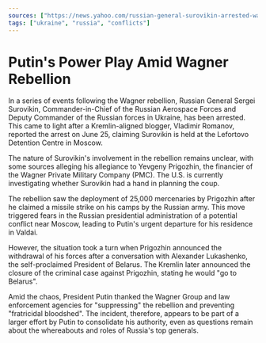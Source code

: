 ```yaml
---
sources: ["https://news.yahoo.com/russian-general-surovikin-arrested-wagner-203234652.html", "https://www.themoscowtimes.com/2023/06/28/putin-says-didnt-doubt-support-of-russians-during-wagner-mutiny-a81684"]
tags: ["ukraine", "russia", "conflicts"]
---
```

# Putin's Power Play Amid Wagner Rebellion

In a series of events following the Wagner rebellion, Russian General Sergei Surovikin, Commander-in-Chief of the Russian Aerospace Forces and Deputy Commander of the Russian forces in Ukraine, has been arrested. This came to light after a Kremlin-aligned blogger, Vladimir Romanov, reported the arrest on June 25, claiming Surovikin is held at the Lefortovo Detention Centre in Moscow.

The nature of Surovikin's involvement in the rebellion remains unclear, with some sources alleging his allegiance to Yevgeny Prigozhin, the financier of the Wagner Private Military Company (PMC). The U.S. is currently investigating whether Surovikin had a hand in planning the coup.

The rebellion saw the deployment of 25,000 mercenaries by Prigozhin after he claimed a missile strike on his camps by the Russian army. This move triggered fears in the Russian presidential administration of a potential conflict near Moscow, leading to Putin's urgent departure for his residence in Valdai.

However, the situation took a turn when Prigozhin announced the withdrawal of his forces after a conversation with Alexander Lukashenko, the self-proclaimed President of Belarus. The Kremlin later announced the closure of the criminal case against Prigozhin, stating he would "go to Belarus".

Amid the chaos, President Putin thanked the Wagner Group and law enforcement agencies for "suppressing" the rebellion and preventing "fratricidal bloodshed". The incident, therefore, appears to be part of a larger effort by Putin to consolidate his authority, even as questions remain about the whereabouts and roles of Russia's top generals.
